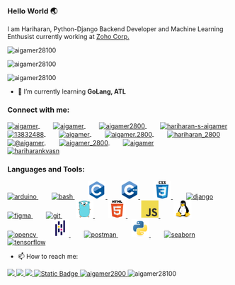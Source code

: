 ### Hello World 🌏

I am Hariharan, Python-Django Backend Developer and Machine Learning Enthusist currently working at [Zoho Corp.](https://zoho.com)

<p>
	<img src="https://github-readme-stats.vercel.app/api/top-langs?username=aigamer28100&show_icons=true&locale=en&layout=compact&langs_count=10&card_width=300" alt="aigamer28100" />
</p>


<p>
	<img src="https://github-readme-stats.vercel.app/api?username=aigamer28100&show_icons=true&locale=en" alt="aigamer28100" />
</p>


<p>
	<img src="https://github-readme-streak-stats.herokuapp.com/?user=aigamer28100&" alt="aigamer28100" />
</p>

<!-- [![Harihara's wakatime stats](https://github-readme-stats.vercel.app/api/wakatime?username=AIGamer28100&layout=compact)](https://github.com/AIGamer28100) -->

- 🌱 I’m currently learning **GoLang, ATL**

<h3>Connect with me:</h3>
<p>
  <a href="https://codepen.io/aigamer" target="blank" style="margin-right:30px">
    <img align="center" src="https://raw.githubusercontent.com/rahuldkjain/github-profile-readme-generator/master/src/images/icons/Social/codepen.svg" alt="aigamer" height="30" width="40" />
  </a>
  
  <a href="https://dev.to/aigamer" target="blank" style="margin-right:30px">
    <img align="center" src="https://raw.githubusercontent.com/rahuldkjain/github-profile-readme-generator/master/src/images/icons/Social/devto.svg" alt="aigamer" height="30" width="40" />
  </a>
  
  <a href="https://twitter.com/aigamer2800" target="blank" style="margin-right:30px">
    <img align="center" src="https://raw.githubusercontent.com/rahuldkjain/github-profile-readme-generator/master/src/images/icons/Social/twitter.svg" alt="aigamer2800" height="30" width="40" />
  </a>
  
  <a href="https://linkedin.com/in/hariharan-s-aigamer" target="blank" style="margin-right:30px">
    <img align="center" src="https://raw.githubusercontent.com/rahuldkjain/github-profile-readme-generator/master/src/images/icons/Social/linked-in-alt.svg" alt="hariharan-s-aigamer" height="30" width="40" />
  </a>
  
  <a href="https://stackoverflow.com/users/13832488" target="blank" style="margin-right:30px">
    <img align="center" src="https://raw.githubusercontent.com/rahuldkjain/github-profile-readme-generator/master/src/images/icons/Social/stack-overflow.svg" alt="13832488" height="30" width="40" />
  </a>
  
  <a href="https://kaggle.com/aigamer" target="blank" style="margin-right:30px">
    <img align="center" src="https://raw.githubusercontent.com/rahuldkjain/github-profile-readme-generator/master/src/images/icons/Social/kaggle.svg" alt="aigamer" height="30" width="40" />
  </a>
  
  <a href="https://fb.com/aigamer.2800" target="blank" style="margin-right:30px">
    <img align="center" src="https://raw.githubusercontent.com/rahuldkjain/github-profile-readme-generator/master/src/images/icons/Social/facebook.svg" alt="aigamer.2800" height="30" width="40" />
  </a>
  
  <a href="https://instagram.com/hariharan_2800" target="blank" style="margin-right:30px">
    <img align="center" src="https://raw.githubusercontent.com/rahuldkjain/github-profile-readme-generator/master/src/images/icons/Social/instagram.svg" alt="hariharan_2800" height="30" width="40" />
  </a>
  
  <a href="https://medium.com/@aigamer" target="blank" style="margin-right:30px">
    <img align="center" src="https://raw.githubusercontent.com/rahuldkjain/github-profile-readme-generator/master/src/images/icons/Social/medium.svg" alt="@aigamer" height="30" width="40" />
  </a>
  
  <a href="https://www.codechef.com/users/aigamer_2800" target="blank" style="margin-right:30px">
    <img align="center" src="https://cdn.jsdelivr.net/npm/simple-icons@3.1.0/icons/codechef.svg" alt="aigamer_2800" height="30" width="40" />
  </a>
  
  <a href="https://www.hackerrank.com/aigamer" target="blank" style="margin-right:30px">
    <img align="center" src="https://raw.githubusercontent.com/rahuldkjain/github-profile-readme-generator/master/src/images/icons/Social/hackerrank.svg" alt="aigamer" height="30" width="40" />
  </a>
  
  <a href="https://auth.geeksforgeeks.org/user/hariharankvasn" target="blank" style="margin-right:30px">
    <img align="center" src="https://raw.githubusercontent.com/rahuldkjain/github-profile-readme-generator/master/src/images/icons/Social/geeks-for-geeks.svg" alt="hariharankvasn" height="30" width="40" />
  </a>
</p>

<h3>Languages and Tools:</h3>
<p>
  <a href="https://www.arduino.cc/" target="_blank" rel="noreferrer" style="margin-right:30px">
    <img src="https://cdn.worldvectorlogo.com/logos/arduino-1.svg" alt="arduino" width="40" height="40"/>
  </a>
  
  <a href="https://www.gnu.org/software/bash/" target="_blank" rel="noreferrer" style="margin-right:30px">
    <img src="https://www.vectorlogo.zone/logos/gnu_bash/gnu_bash-icon.svg" alt="bash" width="40" height="40"/>
  </a>
  
  <a href="https://www.cprogramming.com/" target="_blank" rel="noreferrer" style="margin-right:30px">
    <img src="https://raw.githubusercontent.com/devicons/devicon/master/icons/c/c-original.svg" alt="c" width="40" height="40"/>
  </a>
  
  <a href="https://www.w3schools.com/cpp/" target="_blank" rel="noreferrer" style="margin-right:30px">
    <img src="https://raw.githubusercontent.com/devicons/devicon/master/icons/cplusplus/cplusplus-original.svg" alt="cplusplus" width="40" height="40"/>
  </a>
  
  <a href="https://www.w3schools.com/css/" target="_blank" rel="noreferrer" style="margin-right:30px">
    <img src="https://raw.githubusercontent.com/devicons/devicon/master/icons/css3/css3-original-wordmark.svg" alt="css3" width="40" height="40"/>
  </a>
  
  <a href="https://www.djangoproject.com/" target="_blank" rel="noreferrer" style="margin-right:30px">
    <img src="https://static.djangoproject.com/img/logo-django.42234b631760.svg" center center no-repeat" alt="django" width="40" height="40"/>
  </a>
  
  <a href="https://www.figma.com/" target="_blank" rel="noreferrer" style="margin-right:30px">
    <img src="https://www.vectorlogo.zone/logos/figma/figma-icon.svg" alt="figma" width="40" height="40"/>
  </a>
  
  <a href="https://git-scm.com/" target="_blank" rel="noreferrer" style="margin-right:30px">
    <img src="https://www.vectorlogo.zone/logos/git-scm/git-scm-icon.svg" alt="git" width="40" height="40"/>
  </a>
  
  <a href="https://golang.org" target="_blank" rel="noreferrer" style="margin-right:30px">
    <img src="https://raw.githubusercontent.com/devicons/devicon/master/icons/go/go-original.svg" alt="go" width="40" height="40"/>
  </a>
  
  <a href="https://www.w3.org/html/" target="_blank" rel="noreferrer" style="margin-right:30px">
    <img src="https://raw.githubusercontent.com/devicons/devicon/master/icons/html5/html5-original-wordmark.svg" alt="html5" width="40" height="40"/>
  </a>
  
  <a href="https://developer.mozilla.org/en-US/docs/Web/JavaScript" target="_blank" rel="noreferrer" style="margin-right:30px">
    <img src="https://raw.githubusercontent.com/devicons/devicon/master/icons/javascript/javascript-original.svg" alt="javascript" width="40" height="40"/>
  </a>
  
  <a href="https://www.linux.org/" target="_blank" rel="noreferrer" style="margin-right:30px">
    <img src="https://raw.githubusercontent.com/devicons/devicon/master/icons/linux/linux-original.svg" alt="linux" width="40" height="40"/>
  </a>
  
  <a href="https://opencv.org/" target="_blank" rel="noreferrer" style="margin-right:30px">
    <img src="https://www.vectorlogo.zone/logos/opencv/opencv-icon.svg" alt="opencv" width="40" height="40"/>
  </a>
  
  <a href="https://pandas.pydata.org/" target="_blank" rel="noreferrer" style="margin-right:30px">
    <img src="https://raw.githubusercontent.com/devicons/devicon/2ae2a900d2f041da66e950e4d48052658d850630/icons/pandas/pandas-original.svg" alt="pandas" width="40" height="40"/>
  </a>
  
  <a href="https://postman.com" target="_blank" rel="noreferrer" style="margin-right:30px">
    <img src="https://www.vectorlogo.zone/logos/getpostman/getpostman-icon.svg" alt="postman" width="40" height="40"/>
  </a>
  
  <a href="https://www.python.org" target="_blank" rel="noreferrer" style="margin-right:30px">
    <img src="https://raw.githubusercontent.com/devicons/devicon/master/icons/python/python-original.svg" alt="python" width="40" height="40"/> 
  </a>
  
  <a href="https://seaborn.pydata.org/" target="_blank" rel="noreferrer" style="margin-right:30px">
    <img src="https://seaborn.pydata.org/_images/logo-mark-lightbg.svg" alt="seaborn" width="40" height="40"/>
  </a> 
  
  <a href="https://www.tensorflow.org" target="_blank" rel="noreferrer" style="margin-right:30px">
    <img src="https://www.vectorlogo.zone/logos/tensorflow/tensorflow-icon.svg" alt="tensorflow" width="40" height="40"/>
  </a>
</p>

- 📫 How to reach me: 
<p>
	<a href="https://www.linkedin.com/in/hariharan-s-aigamer/" target="blank">
        <img src="https://img.shields.io/badge/LinkedIn--_.svg?style=flat&logo=linkedin" />
    </a>
    <a href="https://www.instagram.com/hariharan_2800/" target="blank">
        <img src="https://img.shields.io/badge/Instagram--_.svg?style=flat&logo=instagram" />
    </a>
    <a href="mailto:hariharankvasn@gmail.com" target="blank">
        <img src="https://img.shields.io/badge/Mail--_.svg?style=flat&logo=gmail" />
    </a>
    <a href="https://aigamer.pythonanywhere.com" target="blank">
        <img alt="Static Badge" src="https://img.shields.io/badge/_-green?logo=pythonanywhere&logoColor=white&label=My%20Portfolio&labelColor=grey&link=https%3A%2F%2Faigamer.pythonanywhere.com%2F">
    </a>
    <a href="https://twitter.com/aigamer2800" target="blank">
        <img src="https://img.shields.io/twitter/follow/aigamer2800?label=AIGAMER2800&style=flat&logo=x&labelColor=grey&color=green" alt="aigamer2800" />
    </a>
    <img src="https://komarev.com/ghpvc/?username=aigamer28100&label=Profile%20views&color=0e75b6&style=flat" alt="aigamer28100" />
</p>
